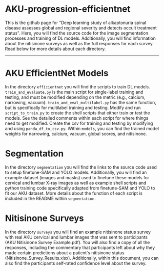 # AKU-progression-efficientnet

This is the github page for "Deep learning study of alkaptonuria spinal disease assesses global and regional severity and detects occult treatment status". 
Here, you will find the source code for the image segmentation processes and training of DL models. Additionally, you will find information about the nitisinone surveys as well as the full responses for each survey. Read below for more details about each directory.

-------------------------------------------------------------------------------------------------------------------------------
# AKU EfficientNet Models
In the directory `efficientnet` you will find the scripts to train DL models. `train_and_evaluate.py` is the main script for single-label training and testing, and must be modified depending on the metric (e.g., calcium, narrowing, vacuum). `train_and_eval_multilabel.py` has the same function, but is specifically for multilabel training and testing. Modify and run `script_to_train.py` to create the shell scripts that either train or test the models. See the detailed comments within each script for where things need to get modified. Create the csv for training and testing by modifying and using `panda_df_to_csv.py`. Within `models`, you can find the trained model weights for narrowing, calcium, vacuum, global scores, and nitisinone. 

# Segmentation
In the directory `segmentation` you will find the links to the source code used to setup finetune-SAM and YOLO models. Additionally, you will find an example dataset (images and masks) used to finetune these models for cervical and lumbar X-ray images as well as example shell scripts and python training code specifically adapted from finetune-SAM and YOLO to fit our AKU dataset. More details about the function of each script is included in the README within `segmentation`. 

# Nitisinone Surveys
In the directory `surveys` you will find an example nitisinone status survey with real AKU cervical and lumbar images that was sent to participants (AKU Nitisinone Survey Example.pdf). You will also find a copy of all the responses, including the commentary that participants left about why they made certain predictions about a patient's nitisinone status (Nitisinone_Survey_Results.xlsx). Additionally, within this document, you can also find the participants self-rated confidence level about the survey.
